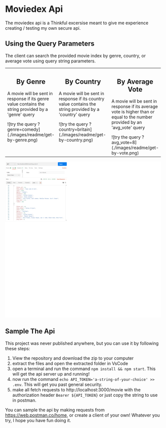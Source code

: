 # Moviedex Api

The moviedex api is a Thinkful excersise meant to give me experience creating / testing my own secure api. 

## Using the Query Parameters
The client can search the provided movie index by genre, country, or average vote using query string parameters. 

<table>
<tr>
<td valign="top" width="33%">
<h2 align="center">By Genre</h2>
<p>A movie will be sent in response if its genre value contains the string provided by a 'genre' query</p>
![try the query ?genre=comedy](./images/readme/get-by-genre.png)

</td>
<td valign="top" width="34%">
<h2 align="center">By Country</h2>
<p>A movie will be sent in response if its country value contains the string provided by a 'country' query</p>
![try the query ?country=britain](./images/readme/get-by-country.png)
  
</td>

<td valign="top" width="33%">
<h2 align="center">By Average Vote</h2>
<p>A movie will be sent in response if its average vote is higher than or equal to the number provided by an 'avg_vote' query</p>
![try the query ?avg_vote=8](./images/readme/get-by-vote.png)

</td>
</tr>
</table>

![try the query ?avg_vote=8](./images/readme/get-by-vote.png)
## Sample The Api

This project was never published anywhere, but you can use it by following these steps:

1. View the repository and download the zip to your computer
2. extract the files and open the extracted folder in VsCode
3. open a terminal and run the command `npm install && npm start`. This will get the api server up and running!
4. now run the command `echo API_TOKEN='a-string-of-your-choice' >> .env`. This will get you past general security.
4. make all fetch requests to http://localhost:3000/movie with the authorization header `Bearer ${API_TOKEN}` or just copy the string to use in postman.

You can sample the api by making requests from https://web.postman.co/home, or create a client of your own! Whatever you try, I hope you have fun doing it.
